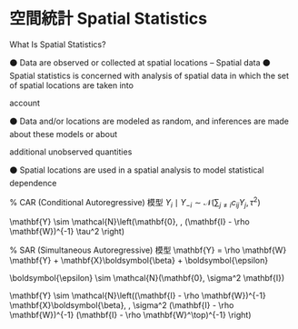# 空間統計 Spatial Statistics
What Is Spatial Statistics?

⚫ Data are observed or collected at spatial locations – Spatial data
⚫ Spatial statistics is concerned with analysis of spatial data in which the set of spatial locations are taken into

account

⚫ Data and/or locations are modeled as random, and inferences are made about these models or about

additional unobserved quantities

⚫ Spatial locations are used in a spatial analysis to model statistical dependence


% CAR (Conditional Autoregressive) 模型
$Y_i \mid Y_{-i} \sim \mathcal{N}\left(\sum_{j \neq i} c_{ij} Y_j, \, \tau^2\right)$

\mathbf{Y} \sim \mathcal{N}\left(\mathbf{0}, \, (\mathbf{I} - \rho \mathbf{W})^{-1} \tau^2 \right)

% SAR (Simultaneous Autoregressive) 模型
\mathbf{Y} = \rho \mathbf{W} \mathbf{Y} + \mathbf{X}\boldsymbol{\beta} + \boldsymbol{\epsilon}

\boldsymbol{\epsilon} \sim \mathcal{N}(\mathbf{0}, \sigma^2 \mathbf{I})

\mathbf{Y} \sim \mathcal{N}\left((\mathbf{I} - \rho \mathbf{W})^{-1} \mathbf{X}\boldsymbol{\beta}, \, \sigma^2 (\mathbf{I} - \rho \mathbf{W})^{-1} (\mathbf{I} - \rho \mathbf{W}^\top)^{-1} \right)

